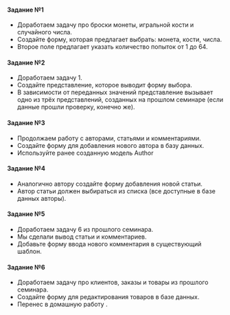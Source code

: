 #### Задание №1

- Доработаем задачу про броски монеты, игральной кости и
случайного числа.
- Создайте форму, которая предлагает выбрать: монета, кости,
числа.
- Второе поле предлагает указать количество попыток от 1 до 64.

#### Задание №2

- Доработаем задачу 1.
- Создайте представление, которое выводит форму выбора.
- В зависимости от переданных значений представление
вызывает одно из трёх представлений, созданных на
прошлом семинаре (если данные прошли проверку, конечно же).

#### Задание №3

- Продолжаем работу с авторами, статьями и комментариями.
- Создайте форму для добавления нового автора в базу
данных.
- Используйте ранее созданную модель Author

#### Задание №4

- Аналогично автору создайте форму добавления новой
статьи.
- Автор статьи должен выбираться из списка (все доступные в
базе данных авторы).

#### Задание №5

- Доработаем задачу 6 из прошлого семинара.
- Мы сделали вывод статьи и комментариев.
- Добавьте форму ввода нового комментария в
существующий шаблон.

#### Задание №6

- Доработаем задачу про клиентов, заказы и товары из
прошлого семинара.
- Создайте форму для редактирования товаров в базе
данных.
- Перенес в домашную работу .
